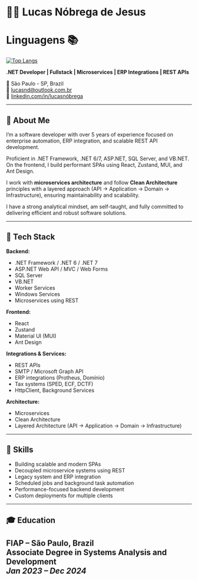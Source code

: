 # 👨‍💻 Lucas Nóbrega de Jesus
# Linguagens 📚

<div align='left'>
  
[![Top Langs](https://github-readme-stats.vercel.app/api/top-langs/?username=LucasN-tech&hide_progress=true)](https://github.com/anuraghazra/github-readme-stats)

</div>


**.NET Developer | Fullstack | Microservices | ERP Integrations | REST APIs**

📍 São Paulo - SP, Brazil  
📧 lucasnd@outlook.com.br  
🔗 [linkedin.com/in/lucasnóbrega](https://www.linkedin.com/in/lucasnóbrega)

---

## 💼 About Me

I’m a software developer with over 5 years of experience focused on enterprise automation, ERP integration, and scalable REST API development.

Proficient in .NET Framework, .NET 6/7, ASP.NET, SQL Server, and VB.NET. On the frontend, I build performant SPAs using React, Zustand, MUI, and Ant Design.

I work with **microservices architecture** and follow **Clean Architecture** principles with a layered approach (API → Application → Domain → Infrastructure), ensuring maintainability and scalability.

I have a strong analytical mindset, am self-taught, and fully committed to delivering efficient and robust software solutions.


---

## 🚀 Tech Stack

**Backend:**
- .NET Framework / .NET 6 / .NET 7
- ASP.NET Web API / MVC / Web Forms
- SQL Server
- VB.NET
- Worker Services
- Windows Services
- Microservices using REST

**Frontend:**
- React
- Zustand
- Material UI (MUI)
- Ant Design

**Integrations & Services:**
- REST APIs
- SMTP / Microsoft Graph API
- ERP integrations (Protheus, Domínio)
- Tax systems (SPED, ECF, DCTF)
- HttpClient, Background Services

**Architecture:**
- Microservices
- Clean Architecture
- Layered Architecture (API → Application → Domain → Infrastructure)

---

## 🧠 Skills

- Building scalable and modern SPAs
- Decoupled microservice systems using REST
- Legacy system and ERP integration
- Scheduled jobs and background task automation
- Performance-focused backend development
- Custom deployments for multiple clients

---

## 🎓 Education
**FIAP – São Paulo, Brazil**  
Associate Degree in Systems Analysis and Development  
*Jan 2023 – Dec 2024*
---


